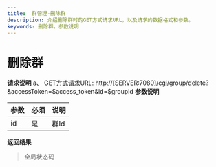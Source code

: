 ```yaml
---
title:  群管理-删除群
description: 介绍删除群时的GET方式请求URL，以及请求的数据格式和参数。
keywords: 删除群，参数说明
---
```


# 删除群

**请求说明**
a、 GET方式请求URL:
http://[SERVER:7080]/cgi/group/delete?&accessToken=$access_token&id=$groupId
**参数说明**

| 参数 | 必须 | 说明 |
| ---- | ---- | ---- |
| id   | 是   | 群Id |

**返回结果**

> 全局状态码